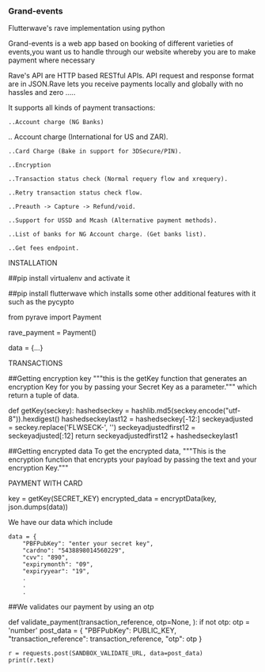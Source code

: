### Grand-events
Flutterwave's rave implementation using python


Grand-events is a web app based on booking of different varieties of events,you want us to handle through our website whereby you are to make payment where necessary

Rave's API are HTTP based RESTful APIs. API request and response format are in JSON.Rave lets you receive payments locally and globally with no hassles and zero .....


It supports all kinds of payment transactions:

    ..Account charge (NG Banks)

   .. Account charge (International for US and ZAR).

    ..Card Charge (Bake in support for 3DSecure/PIN).

    ..Encryption

    ..Transaction status check (Normal requery flow and xrequery).

    ..Retry transaction status check flow.

    ..Preauth -> Capture -> Refund/void.

    ..Support for USSD and Mcash (Alternative payment methods).

    ..List of banks for NG Account charge. (Get banks list).

    ..Get fees endpoint.



INSTALLATION

##pip install virtualenv and activate it

##pip install flutterwave which installs some other additional features with it such as the pycypto

from pyrave import Payment
   
rave_payment = Payment()

data = {...}


TRANSACTIONS
 
 ##Getting encryption key
 """this is the getKey function that generates an encryption Key for you by passing your Secret Key as a parameter.""" which
 return a tuple of data.
 
 
 def getKey(seckey):
    hashedseckey = hashlib.md5(seckey.encode("utf-8")).hexdigest()
    hashedseckeylast12 = hashedseckey[-12:]
    seckeyadjusted = seckey.replace('FLWSECK-', '')
    seckeyadjustedfirst12 = seckeyadjusted[:12]
    return seckeyadjustedfirst12 + hashedseckeylast1


##Getting encrypted data
To get the encrypted data,  """This is the encryption function that encrypts your payload by passing the text and your 
encryption Key."""

PAYMENT WITH CARD

key = getKey(SECRET_KEY)
encrypted_data = encryptData(key, json.dumps(data))


We have our data which include
    
    
    
    
    
    data = {
        "PBFPubKey": "enter your secret key",
        "cardno": "5438898014560229",
        "cvv": "890",
        "expirymonth": "09",
        "expiryyear": "19",
        .
        .
        .
        
##We validates our payment by using an otp


def validate_payment(transaction_reference, otp=None, ):
    if not otp:
        otp = 'number'
        post_data = {
        "PBFPubKey": PUBLIC_KEY,
        "transaction_reference": transaction_reference, 
        "otp": otp
    }
    
    r = requests.post(SANDBOX_VALIDATE_URL, data=post_data)
    print(r.text)

